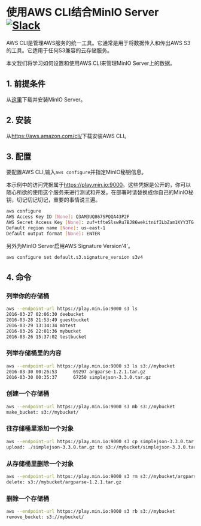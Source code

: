 # 使用AWS CLI结合MinIO Server [![Slack](https://slack.min.io/slack?type=svg)](https://slack.min.io)

AWS CLI是管理AWS服务的统一工具。它通常是用于将数据传入和传出AWS S3的工具。它适用于任何S3兼容的云存储服务。

本文我们将学习如何设置和使用AWS CLI来管理MinIO Server上的数据。

## 1. 前提条件

从[这里](https://docs.min.io)下载并安装MinIO Server。

## 2. 安装

从<https://aws.amazon.com/cli/>下载安装AWS CLI。

## 3. 配置

要配置AWS CLI,输入`aws configure`并指定MinIO秘钥信息。

本示例中的访问凭据属于<https://play.min.io:9000>。这些凭据是公开的，你可以随心所欲的使用这个服务来进行测试和开发。在部署时请替换成你自己的MinIO秘钥，切记切记切记，重要的事情说三遍。

```sh
aws configure
AWS Access Key ID [None]: Q3AM3UQ867SPQQA43P2F
AWS Secret Access Key [None]: zuf+tfteSlswRu7BJ86wekitnifILbZam1KYY3TG
Default region name [None]: us-east-1
Default output format [None]: ENTER
```

另外为MinIO Server启用AWS Signature Version'4'。

```sh
aws configure set default.s3.signature_version s3v4
```

## 4. 命令

### 列举你的存储桶

```sh
aws --endpoint-url https://play.min.io:9000 s3 ls
2016-03-27 02:06:30 deebucket
2016-03-28 21:53:49 guestbucket
2016-03-29 13:34:34 mbtest
2016-03-26 22:01:36 mybucket
2016-03-26 15:37:02 testbucket
```

### 列举存储桶里的内容

```sh
aws --endpoint-url https://play.min.io:9000 s3 ls s3://mybucket
2016-03-30 00:26:53      69297 argparse-1.2.1.tar.gz
2016-03-30 00:35:37      67250 simplejson-3.3.0.tar.gz
```

### 创建一个存储桶

```sh
aws --endpoint-url https://play.min.io:9000 s3 mb s3://mybucket
make_bucket: s3://mybucket/
```

### 往存储桶里添加一个对象

```sh
aws --endpoint-url https://play.min.io:9000 s3 cp simplejson-3.3.0.tar.gz s3://mybucket
upload: ./simplejson-3.3.0.tar.gz to s3://mybucket/simplejson-3.3.0.tar.gz
```

### 从存储桶里删除一个对象

```sh
aws --endpoint-url https://play.min.io:9000 s3 rm s3://mybucket/argparse-1.2.1.tar.gz
delete: s3://mybucket/argparse-1.2.1.tar.gz
```

### 删除一个存储桶

```sh
aws --endpoint-url https://play.min.io:9000 s3 rb s3://mybucket
remove_bucket: s3://mybucket/
```
